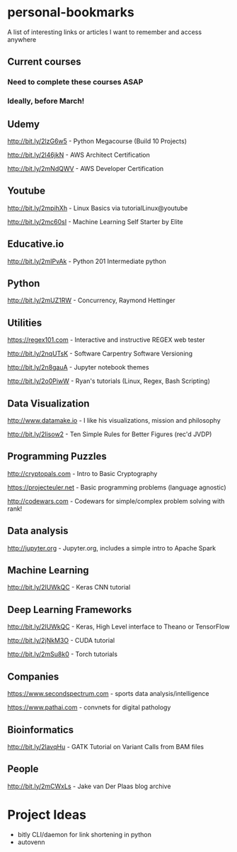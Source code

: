 # personal-bookmarks
A list of interesting links or articles I want to remember and access anywhere

## Current courses
### Need to complete these courses ASAP
### Ideally, before March!
## Udemy
http://bit.ly/2lzG6w5 - Python Megacourse (Build 10 Projects)

http://bit.ly/2l46jkN - AWS Architect Certification

http://bit.ly/2mNdQWV - AWS Developer Certification

## Youtube

http://bit.ly/2mpihXh - Linux Basics via tutorialLinux@youtube

http://bit.ly/2mc60sI - Machine Learning Self Starter by Elite

## Educative.io
http://bit.ly/2mIPvAk - Python 201 Intermediate python

## Python
http://bit.ly/2mUZ1RW - Concurrency, Raymond Hettinger

## Utilities
https://regex101.com - Interactive and instructive REGEX web tester

http://bit.ly/2nqUTsK - Software Carpentry Software Versioning

http://bit.ly/2n8gauA - Jupyter notebook themes

http://bit.ly/2o0PiwW - Ryan's tutorials (Linux, Regex, Bash Scripting)

## Data Visualization
http://www.datamake.io - I like his visualizations, mission and philosophy

http://bit.ly/2lisow2 - Ten Simple Rules for Better Figures (rec'd JVDP)

## Programming Puzzles
http://cryptopals.com - Intro to Basic Cryptography

https://projecteuler.net - Basic programming problems (language agnostic)

http://codewars.com - Codewars for simple/complex problem solving with rank!

## Data analysis
http://jupyter.org - Jupyter.org, includes a simple intro to Apache Spark

## Machine Learning
http://bit.ly/2lUWkQC - Keras CNN tutorial


## Deep Learning Frameworks
http://bit.ly/2lUWkQC - Keras, High Level interface to Theano or TensorFlow

http://bit.ly/2jNkM3O - CUDA tutorial

http://bit.ly/2mSu8k0 - Torch tutorials

## Companies
https://www.secondspectrum.com - sports data analysis/intelligence

https://www.pathai.com - convnets for digital pathology

## Bioinformatics
http://bit.ly/2lavqHu - GATK Tutorial on Variant Calls from BAM files

## People
http://bit.ly/2mCWxLs - Jake van Der Plaas blog archive

# Project Ideas
- bitly CLI/daemon for link shortening in python
- autovenn
